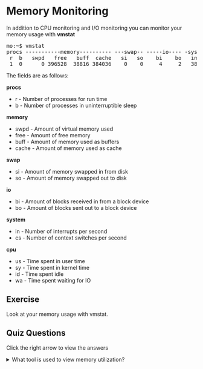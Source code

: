 # Memory Monitoring

In addition to CPU monitoring and I/O monitoring you can monitor your memory usage with <b>vmstat</b>

<pre>
mo:~$ vmstat
procs -----------memory---------- ---swap-- -----io---- -system-- ------cpu-----
 r  b   swpd   free   buff  cache   si   so    bi    bo   in   cs us sy id wa st
 1  0      0 396528  38816 384036    0    0     4     2   38   79  0  0 99  0  0
</pre>

The fields are as follows:

<b>procs</b>
<ul>
<li>r - Number of processes for run time</li>
<li>b - Number of processes in uninterruptible sleep</li>
</ul>

<b>memory</b>
<ul>
<li>swpd - Amount of virtual memory used</li>
<li>free - Amount of free memory</li>
<li>buff - Amount of memory used as buffers</li>
<li>cache - Amount of memory used as cache</li>
</ul>

<b>swap</b>
<ul>
<li>si - Amount of memory swapped in from disk</li>
<li>so - Amount of memory swapped out to disk</li>
</ul>

<b>io</b>
<ul>
<li>bi - Amount of blocks received in from a block device</li>
<li>bo - Amount of blocks sent out to a block device</li>
</ul>

<b>system</b>
<ul>
<li>in - Number of interrupts per second</li>
<li>cs - Number of context switches per second</li>
</ul>

<b>cpu</b>
<ul>
<li>us - Time spent in user time</li>
<li>sy - Time spent in kernel time</li>
<li>id - Time spent idle</li>
<li>wa - Time spent waiting for IO</li>
</ul>

## Exercise

Look at your memory usage with vmstat.

## Quiz Questions 

Click the right arrow to view the answers

<details>
<summary>What tool is used to view memory utilization?</summary>
vmstat
</details>
